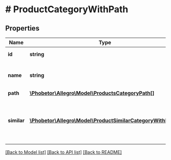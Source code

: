 # # ProductCategoryWithPath

## Properties

Name | Type | Description | Notes
------------ | ------------- | ------------- | -------------
**id** | **string** | Category identifier. | [optional]
**name** | **string** | Category name in requested language | [optional]
**path** | [**\Phobetor\Allegro\Model\ProductsCategoryPath[]**](ProductsCategoryPath.md) |  | [optional]
**similar** | [**\Phobetor\Allegro\Model\ProductSimilarCategoryWithPath[]**](ProductSimilarCategoryWithPath.md) | A list of similar categories in which you can sell this product. | [optional]

[[Back to Model list]](../../README.md#models) [[Back to API list]](../../README.md#endpoints) [[Back to README]](../../README.md)
